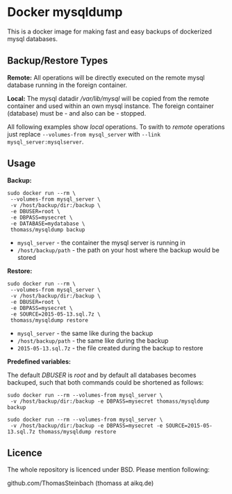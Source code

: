 Docker mysqldump
================

This is a docker image for making fast and easy backups of dockerized mysql databases.

Backup/Restore Types
--------------------

__Remote:__ All operations will be directly executed on the remote mysql database running in the foreign container.

__Local:__ The mysql datadir _/var/lib/mysql_ will be copied from the remote container and used within an own mysql instance. The foreign container (database) must be - and also can be - stopped.

All following examples show _local_ operations. To swith to _remote_ operations just replace `--volumes-from mysql_server` with `--link mysql_server:mysqlserver`.

Usage
-----

__Backup:__

```
sudo docker run --rm \
 --volumes-from mysql_server \
 -v /host/backup/dir:/backup \
 -e DBUSER=root \
 -e DBPASS=mysecret \
 -e DATABASE=mydatabase \
 thomass/mysqldump backup
```

* `mysql_server` - the container the mysql server is running in
* `/host/backup/path` - the path on your host where the backup would be stored

__Restore:__

```
sudo docker run --rm \
 --volumes-from mysql_server \
 -v /host/backup/dir:/backup \
 -e DBUSER=root \
 -e DBPASS=mysecret \
 -e SOURCE=2015-05-13.sql.7z \
 thomass/mysqldump restore
```

* `mysql_server` - the same like during the backup
* `/host/backup/path` - the same like during the backup
* `2015-05-13.sql.7z` - the file created during the backup to restore

__Predefined variables:__

The default _DBUSER_ is _root_ and by default all databases becomes backuped, such that both commands could be shortened as follows:

```
sudo docker run --rm --volumes-from mysql_server \
 -v /host/backup/dir:/backup -e DBPASS=mysecret thomass/mysqldump backup
 
sudo docker run --rm --volumes-from mysql_server \
 -v /host/backup/dir:/backup -e DBPASS=mysecret -e SOURCE=2015-05-13.sql.7z thomass/mysqldump restore
```

Licence
-------

The whole repository is licenced under BSD. Please mention following:

github.com/ThomasSteinbach (thomass at aikq.de)
